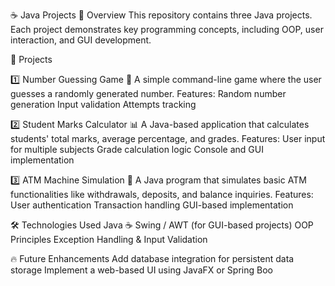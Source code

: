 ☕ Java Projects
📌 Overview
This repository contains three Java projects. Each project demonstrates key programming concepts, including OOP, user interaction, and GUI development.

🎯 Projects

1️⃣ Number Guessing Game 🎲
A simple command-line game where the user guesses a randomly generated number.
Features:
Random number generation
Input validation
Attempts tracking

2️⃣ Student Marks Calculator 📊
A Java-based application that calculates students' total marks, average percentage, and grades.
Features:
User input for multiple subjects
Grade calculation logic
Console and GUI implementation

3️⃣ ATM Machine Simulation 🏦
A Java program that simulates basic ATM functionalities like withdrawals, deposits, and balance inquiries.
Features:
User authentication
Transaction handling
GUI-based implementation

🛠️ Technologies Used
Java ☕
Swing / AWT (for GUI-based projects)
OOP Principles
Exception Handling & Input Validation

🔥 Future Enhancements
Add database integration for persistent data storage
Implement a web-based UI using JavaFX or Spring Boo
